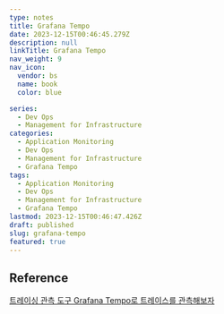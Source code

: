 ```yaml
---
type: notes
title: Grafana Tempo
date: 2023-12-15T00:46:45.279Z
description: null
linkTitle: Grafana Tempo
nav_weight: 9
nav_icon:
  vendor: bs
  name: book
  color: blue

series:
  - Dev Ops
  - Management for Infrastructure
categories:
  - Application Monitoring
  - Dev Ops
  - Management for Infrastructure
  - Grafana Tempo
tags:
  - Application Monitoring
  - Dev Ops
  - Management for Infrastructure
  - Grafana Tempo
lastmod: 2023-12-15T00:46:47.426Z
draft: published
slug: grafana-tempo
featured: true
---
```


## Reference

[트레이싱 관측 도구 Grafana Tempo로 트레이스를 관측해보자](https://nangman14.tistory.com/69)
